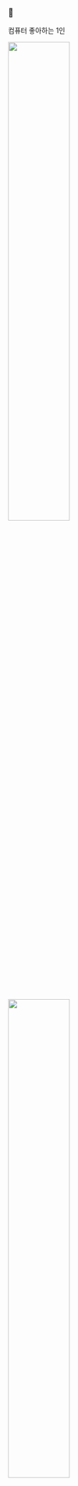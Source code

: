 <meta name="viewport" content="width=device-width, initial-scale=1">
<link rel="stylesheet" href="./main.css">
<div class="left">
  <h3> 🐹 <br></h3>
  <div class="about">
    <span class="circle"></span>
    <p class="fs-14"> 컴퓨터 좋아하는 1인 </p>
    <div class="hr"></div>
  </div>
</div>
<div class="right">
  <img width="50%" src="https://github-readme-stats.vercel.app/api?username=euijinbang&theme=material-palenight" />
  <img width="50%"
    src="https://github-readme-stats.vercel.app/api/top-langs/?username=euijinbang&layout=compact&hide=javascript&theme=material-palenight" />
</div>
<a href="https://hits.seeyoufarm.com">
  <img
    src="https://hits.seeyoufarm.com/api/count/incr/badge.svg?url=https%3A%2F%2Fgithub.com%2Fgjbae1212%2Fhit-counter&count_bg=%23420F54&title_bg=%23555555&icon=&icon_color=%23E7E7E7&title=hits&edge_flat=false" />
</a>
